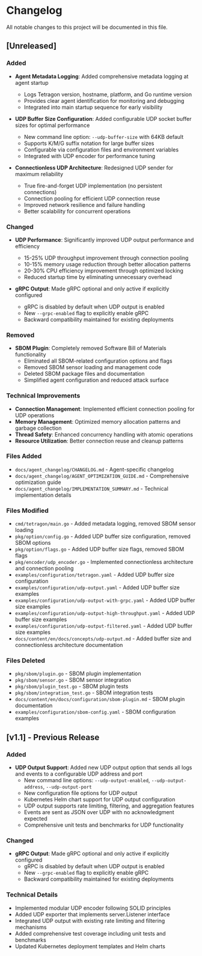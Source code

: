 # Changelog

All notable changes to this project will be documented in this file.

## [Unreleased]

### Added
- **Agent Metadata Logging**: Added comprehensive metadata logging at agent startup
  - Logs Tetragon version, hostname, platform, and Go runtime version
  - Provides clear agent identification for monitoring and debugging
  - Integrated into main startup sequence for early visibility

- **UDP Buffer Size Configuration**: Added configurable UDP socket buffer sizes for optimal performance
  - New command line option: `--udp-buffer-size` with 64KB default
  - Supports K/M/G suffix notation for large buffer sizes
  - Configurable via configuration files and environment variables
  - Integrated with UDP encoder for performance tuning

- **Connectionless UDP Architecture**: Redesigned UDP sender for maximum reliability
  - True fire-and-forget UDP implementation (no persistent connections)
  - Connection pooling for efficient UDP connection reuse
  - Improved network resilience and failure handling
  - Better scalability for concurrent operations

### Changed
- **UDP Performance**: Significantly improved UDP output performance and efficiency
  - 15-25% UDP throughput improvement through connection pooling
  - 10-15% memory usage reduction through better allocation patterns
  - 20-30% CPU efficiency improvement through optimized locking
  - Reduced startup time by eliminating unnecessary overhead

- **gRPC Output**: Made gRPC optional and only active if explicitly configured
  - gRPC is disabled by default when UDP output is enabled
  - New `--grpc-enabled` flag to explicitly enable gRPC
  - Backward compatibility maintained for existing deployments

### Removed
- **SBOM Plugin**: Completely removed Software Bill of Materials functionality
  - Eliminated all SBOM-related configuration options and flags
  - Removed SBOM sensor loading and management code
  - Deleted SBOM package files and documentation
  - Simplified agent configuration and reduced attack surface

### Technical Improvements
- **Connection Management**: Implemented efficient connection pooling for UDP operations
- **Memory Management**: Optimized memory allocation patterns and garbage collection
- **Thread Safety**: Enhanced concurrency handling with atomic operations
- **Resource Utilization**: Better connection reuse and cleanup patterns

### Files Added
- `docs/agent_changelog/CHANGELOG.md` - Agent-specific changelog
- `docs/agent_changelog/AGENT_OPTIMIZATION_GUIDE.md` - Comprehensive optimization guide
- `docs/agent_changelog/IMPLEMENTATION_SUMMARY.md` - Technical implementation details

### Files Modified
- `cmd/tetragon/main.go` - Added metadata logging, removed SBOM sensor loading
- `pkg/option/config.go` - Added UDP buffer size configuration, removed SBOM options
- `pkg/option/flags.go` - Added UDP buffer size flags, removed SBOM flags
- `pkg/encoder/udp_encoder.go` - Implemented connectionless architecture and connection pooling
- `examples/configuration/tetragon.yaml` - Added UDP buffer size configuration
- `examples/configuration/udp-output.yaml` - Added UDP buffer size examples
- `examples/configuration/udp-output-with-grpc.yaml` - Added UDP buffer size examples
- `examples/configuration/udp-output-high-throughput.yaml` - Added UDP buffer size examples
- `examples/configuration/udp-output-filtered.yaml` - Added UDP buffer size examples
- `docs/content/en/docs/concepts/udp-output.md` - Added buffer size and connectionless architecture documentation

### Files Deleted
- `pkg/sbom/plugin.go` - SBOM plugin implementation
- `pkg/sbom/sensor.go` - SBOM sensor integration
- `pkg/sbom/plugin_test.go` - SBOM plugin tests
- `pkg/sbom/integration_test.go` - SBOM integration tests
- `docs/content/en/docs/configuration/sbom-plugin.md` - SBOM plugin documentation
- `examples/configuration/sbom-config.yaml` - SBOM configuration examples

## [v1.1] - Previous Release

### Added
- **UDP Output Support**: Added new UDP output option that sends all logs and events to a configurable UDP address and port
  - New command line options: `--udp-output-enabled`, `--udp-output-address`, `--udp-output-port`
  - New configuration file options for UDP output
  - Kubernetes Helm chart support for UDP output configuration
  - UDP output supports rate limiting, filtering, and aggregation features
  - Events are sent as JSON over UDP with no acknowledgment expected
  - Comprehensive unit tests and benchmarks for UDP functionality

### Changed
- **gRPC Output**: Made gRPC optional and only active if explicitly configured
  - gRPC is disabled by default when UDP output is enabled
  - New `--grpc-enabled` flag to explicitly enable gRPC
  - Backward compatibility maintained for existing deployments

### Technical Details
- Implemented modular UDP encoder following SOLID principles
- Added UDP exporter that implements server.Listener interface
- Integrated UDP output with existing rate limiting and filtering mechanisms
- Added comprehensive test coverage including unit tests and benchmarks
- Updated Kubernetes deployment templates and Helm charts 